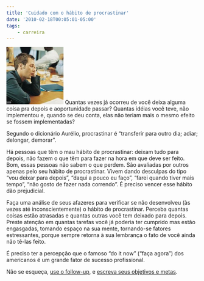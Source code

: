 ```yaml
---
title: 'Cuidado com o hábito de procrastinar'
date: '2010-02-18T00:05:01-05:00'
tags:
    - carreira
---
```


![](/wp-content/uploads/2010/02/art.sleep_.atwork.gi_-150x150.jpg "art.sleep.atwork.gi") Quantas vezes já ocorreu de você deixa alguma coisa pra depois e aoportunidade passar? Quantas idéias você teve, não implementou e, quando se deu conta, elas não teriam mais o mesmo efeito se fossem implementadas?

Segundo o dicionário Aurélio, procrastinar é “transferir para outro dia; adiar; delongar, demorar”.

Há pessoas que têm o mau hábito de procrastinar: deixam tudo para depois, não fazem o que têm para fazer na hora em que deve ser feito. Bom, essas pessoas não sabem o que perdem. São avaliadas por outros apenas pelo seu hábito de procrastinar. Vivem dando desculpas do tipo “vou deixar para depois”, “daqui a pouco eu faço”, “farei quando tiver mais tempo”, “não gosto de fazer nada correndo”. É preciso vencer esse hábito dão prejudicial.

Faça uma análise de seus afazeres para verificar se não desenvolveu (às vezes até inconscientemente) o hábito de procrastinar. Perceba quantas coisas estão atrasadas e quantas outras você tem deixado para depois. Preste atenção em quantas tarefas você já poderia ter cumprido mas estão engasgadas, tomando espaço na sua mente, tornando-se fatores estressantes, porque sempre retorna à sua lembrança o fato de você ainda não tê-las feito.

É preciso ter a percepção que o famoso “do it now” (“faça agora”) dos americanos é um grande fator de sucesso profissional.

Não se esqueça, [use o follow-up](http://ricardomartins.com.br/2010/01/21/termine-o-que-comecar-use-o-follow-up/), e [escreva seus objetivos e metas](http://ricardomartins.com.br/2009/10/01/escreva-seus-objetivos-e-metas/).
